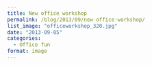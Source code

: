 ```yaml
---
title: New office workshop
permalink: /blog/2013/09/new-office-workshop/
list_image: "officeworkshop_320.jpg"
date: "2013-09-05"
categories:
  - Office fun
format: image
---
```

